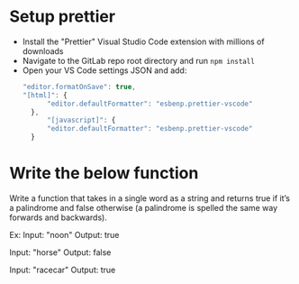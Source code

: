 # Setup prettier

- Install the "Prettier" Visual Studio Code extension with millions of downloads
- Navigate to the GitLab repo root directory and run `npm install`
- Open your VS Code settings JSON and add:
  ```js
  "editor.formatOnSave": true,
  "[html]": {
        "editor.defaultFormatter": "esbenp.prettier-vscode"
    },
        "[javascript]": {
        "editor.defaultFormatter": "esbenp.prettier-vscode"
    }
  ```

# Write the below function

Write a function that takes in a single word as a string and returns true if it’s a palindrome and false otherwise (a palindrome is spelled the same way forwards and backwards).

Ex:
Input: "noon"
Output: true

Input: "horse"
Output: false

Input: "racecar"
Output: true
